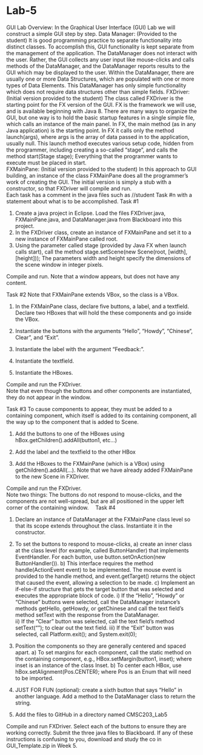 # Lab-5
GUI Lab
Overview: In the Graphical User Interface (GUI) Lab we will construct a simple GUI step by step.
Data Manager: (Provided to the student) It is good programming practice to separate functionality into distinct classes.  To accomplish this, GUI functionality is kept separate from the management of the application.  The DataManager does not interact with the user.  Rather, the GUI collects any user input like mouse-clicks and calls methods of the DataManager, and the DataManager reports results to the GUI which may be displayed to the user.  Within the DataManager, there are usually one or more Data Structures, which are populated with one or more types of Data Elements.  This DataManager has only simple functionality which does not require data structures other than simple fields.
FXDriver: (Initial version provided to the student) The class called FXDriver is the starting point for the FX version of the GUI.  FX is the framework we will use, and is available beginning with Java 8.  There are many ways to organize the GUI, but one way is to hold the basic startup features in a single simple file, which calls an instance of the main panel.
In FX, the main method (as in any Java application) is the starting point.  In FX it calls only the method launch(args), where args is the array of data passed in to the application, usually null.  This launch method executes various setup code, hidden from the programmer, including creating a so-called “stage”, and calls the method start(Stage stage);  Everything that the programmer wants to execute must be placed in start.  
FXMainPane: (Initial version provided to the student) In this approach to GUI building, an instance of the class FXMainPane does all the programmer’s work of creating the GUI.  The initial version is simply a stub with a constructor, so that FXDriver will compile and run.  
Each task has a comment in the java files such as //student Task #n 
with a statement about what is to be accomplished.
Task #1
1)	Create a java project in Eclipse.  Load the files FXDriver.java, FXMainPane.java, and DataManager.java from Blackboard into this project.
2)	In the FXDriver class, create an instance of FXMainPane and set it to a new instance of FXMainPane called root. 
3)	Using the parameter called stage (provided by Java FX when launch calls start), call the method stage.setScene(new Scene(root, [width],[height]));  The parameters width and height specify the dimensions of the scene window in integer pixels.

Compile and run.  Note that a window appears, but does not have any content.


Task #2
Note that FXMainPane extends VBox, so the class is a VBox.
1)	In the FXMainPane class, declare five buttons, a label, and a textfield.  Declare two HBoxes that will hold the these components and go inside the VBox.

2)	Instantiate the buttons with the arguments “Hello”, “Howdy”, “Chinese“, Clear”, and “Exit”.

3)	Instantiate the label with the argument “Feedback:”.

4)	Instantiate the textfield.

5)	Instantiate the HBoxes.

Compile and run the FXDriver.  
Note that even though the buttons and other components are instantiated, they do not appear in the window.

Task #3
To cause components to appear, they must be added to a containing component, which itself is added to its containing component, all the way up to the component that is added to Scene.
1)	Add the buttons to one of the HBoxes using hBox.getChildren().addAll(button1, etc…)

2)	Add the label and the textfield to the other HBox

3)	Add the HBoxes to the FXMainPane (which is a VBox) using getChildren().addAll(…).  Note that we have already added FXMainPane to the new Scene in FXDriver.

Compile and run the FXDriver.  
Note two things: The buttons do not respond to mouse-clicks, and the components are not well-spread, but are all positioned in the upper left corner of the containing window. 
Task #4
1)	Declare an instance of DataManager at the FXMainPane class level so that its scope extends throughout the class.  Instantiate it in the constructor.

2)	To set the buttons to respond to mouse-clicks,
a)	create an inner class at the class level (for example, called ButtonHandler) that implements EventHandler<ActionEvent>.  For each button, use button.setOnAction(new ButtonHandler()). 
b)	This interface requires the method handle(ActionEvent event) to be implemented.  The mouse event is provided to the handle method, and event.getTarget() returns the object that caused the event, allowing a selection to be made.
c)	Implement an if-else-if structure that gets the target button that was selected and executes the appropriate block of code.
i)	If the “Hello”, “Howdy” or “Chinese” buttons were selected, call the DataManager instance’s methods getHello, getHowdy, or getChinese and call the text field’s method setText with the response from the DataManager.  
ii)	If the “Clear” button was selected, call the text field’s method setText(“”); to clear out the text field. 
iii)	If the “Exit” button was selected, call Platform.exit(); and System.exit(0); 

3)	Position the components so they are generally centered and spaced apart.
a)	To set margins for each component, call the static method on the containing component, e.g., HBox.setMargin(button1, inset); where inset is an instance of the class Inset.
b)	To center each HBox, use hBox.setAlignment(Pos.CENTER); where Pos is an Enum that will need to be imported.

4)	JUST FOR FUN (optional): create a sixth button that says “Hello” in another language. Add a method to the DataManager class to return the string.

5)	Add the files to GitHub in a directory named CMSC203_Lab5

Compile and run FXDriver.  Select each of the buttons to ensure they are working correctly.
Submit the three java files to Blackboard.  If any of these instructions is confusing to you, download and study the co in GUI_Template.zip in Week 5.
